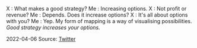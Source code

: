 X : What makes a good strategy? 
Me : Increasing options. 
X : Not profit or revenue? 
Me : Depends. Does it increase options? 
X : It's all about options with you? 
Me : Yep. My form of mapping is a way of visualising possibilities. *Good strategy increases your options.*

2022-04-06
Source: [Twitter](https://twitter.com/swardley/status/1511634030927695872)